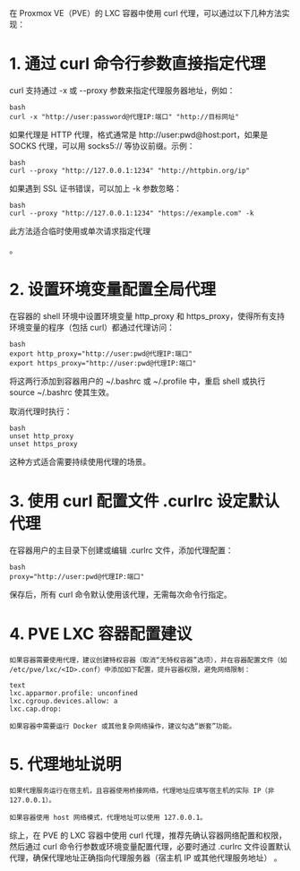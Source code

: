 在 Proxmox VE（PVE）的 LXC 容器中使用 curl 代理，可以通过以下几种方法实现：
# 1. 通过 curl 命令行参数直接指定代理

curl 支持通过 -x 或 --proxy 参数来指定代理服务器地址，例如：
```
bash
curl -x "http://user:password@代理IP:端口" "http://目标网址"
```
如果代理是 HTTP 代理，格式通常是 http://user:pwd@host:port，如果是 SOCKS 代理，可以用 socks5:// 等协议前缀。示例：
```
bash
curl --proxy "http://127.0.0.1:1234" "http://httpbin.org/ip"
```
如果遇到 SSL 证书错误，可以加上 -k 参数忽略：
```
bash
curl --proxy "http://127.0.0.1:1234" "https://example.com" -k
```
此方法适合临时使用或单次请求指定代理

。
# 2. 设置环境变量配置全局代理

在容器的 shell 环境中设置环境变量 http_proxy 和 https_proxy，使得所有支持环境变量的程序（包括 curl）都通过代理访问：
```
bash
export http_proxy="http://user:pwd@代理IP:端口"
export https_proxy="http://user:pwd@代理IP:端口"
```

将这两行添加到容器用户的 ~/.bashrc 或 ~/.profile 中，重启 shell 或执行 source ~/.bashrc 使其生效。

取消代理时执行：
```
bash
unset http_proxy
unset https_proxy
```
这种方式适合需要持续使用代理的场景。

# 3. 使用 curl 配置文件 .curlrc 设定默认代理

在容器用户的主目录下创建或编辑 .curlrc 文件，添加代理配置：
```
bash
proxy="http://user:pwd@代理IP:端口"
```
保存后，所有 curl 命令默认使用该代理，无需每次命令行指定。
# 4. PVE LXC 容器配置建议

    如果容器需要使用代理，建议创建特权容器（取消“无特权容器”选项），并在容器配置文件（如 /etc/pve/lxc/<ID>.conf）中添加如下配置，提升容器权限，避免网络限制：
```
text
lxc.apparmor.profile: unconfined
lxc.cgroup.devices.allow: a
lxc.cap.drop:
```
    如果容器中需要运行 Docker 或其他复杂网络操作，建议勾选“嵌套”功能。

# 5. 代理地址说明

    如果代理服务运行在宿主机，且容器使用桥接网络，代理地址应填写宿主机的实际 IP（非 127.0.0.1）。

    如果容器使用 host 网络模式，代理地址可以使用 127.0.0.1。

综上，在 PVE 的 LXC 容器中使用 curl 代理，推荐先确认容器网络配置和权限，然后通过 curl 命令行参数或环境变量配置代理，必要时通过 .curlrc 文件设置默认代理，确保代理地址正确指向代理服务器（宿主机 IP 或其他代理服务地址）
。
